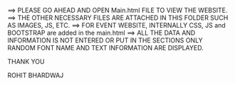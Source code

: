 ==> PLEASE GO AHEAD AND OPEN Main.html FILE TO VIEW THE WEBSITE.
==> THE OTHER NECESSARY FILES ARE ATTACHED IN THIS FOLDER SUCH AS IMAGES, JS, ETC.
==> FOR EVENT WEBSITE, INTERNALLY CSS, JS and BOOTSTRAP are added in the main.html
==> ALL THE DATA AND INFORMATION IS NOT ENTERED OR PUT IN THE SECTIONS ONLY RANDOM FONT NAME AND TEXT INFORMATION ARE DISPLAYED.

THANK YOU

ROHIT BHARDWAJ
